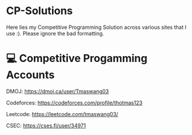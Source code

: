 # CP-Solutions
Here lies my Competitive Programming Solution across various sites that I use :). Please ignore the bad formatting. 

# 💻 Competitive Progamming Accounts

DMOJ: https://dmoj.ca/user/Tmaswang03

Codeforces: https://codeforces.com/profile/thotmas123

Leetcode: https://leetcode.com/tmaswang03/

CSEC: https://cses.fi/user/34971
